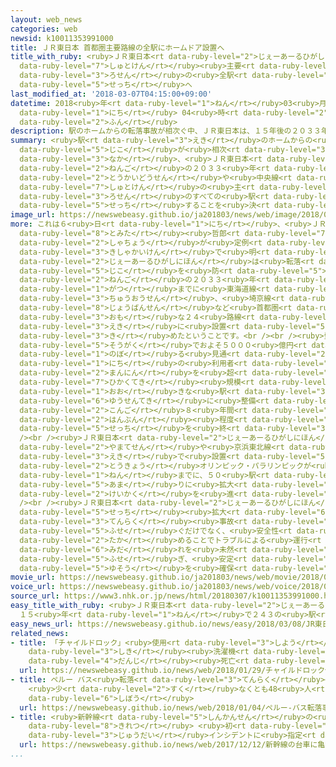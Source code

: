 ```yaml
---
layout: web_news
categories: web
newsid: k10011353991000
title: ＪＲ東日本 首都圏主要路線の全駅にホームドア設置へ
title_with_ruby: <ruby>ＪＲ東日本<rt data-ruby-level="2">じぇーあーるひがしにほん</rt></ruby> <ruby>首都圏<rt
  data-ruby-level="7">しゅとけん</rt></ruby><ruby>主要<rt data-ruby-level="4">しゅよう</rt></ruby><ruby>路線<rt
  data-ruby-level="3">ろせん</rt></ruby>の<ruby>全駅<rt data-ruby-level="3">ぜんえき</rt></ruby>にホームドア<ruby>設置<rt
  data-ruby-level="5">せっち</rt></ruby>へ
last_modified_at: '2018-03-07T04:15:00+09:00'
datetime: 2018<ruby>年<rt data-ruby-level="1">ねん</rt></ruby>03<ruby>月<rt data-ruby-level="1">がつ</rt></ruby>07<ruby>日<rt
  data-ruby-level="1">にち</rt></ruby> 04<ruby>時<rt data-ruby-level="2">じ</rt></ruby>15<ruby>分<rt
  data-ruby-level="2">ふん</rt></ruby>
description: 駅のホームからの転落事故が相次ぐ中、ＪＲ東日本は、１５年後の２０３３年までに東海道線や中央線など首都圏の主な２４路線のすべての駅にホームドアを設置することを決めました。
summary: <ruby>駅<rt data-ruby-level="3">えき</rt></ruby>のホームからの<ruby>転落<rt data-ruby-level="3">てんらく</rt></ruby><ruby>事故<rt
  data-ruby-level="5">じこ</rt></ruby>が<ruby>相次<rt data-ruby-level="3">あいつ</rt></ruby>ぐ<ruby>中<rt
  data-ruby-level="3">なか</rt></ruby>、<ruby>ＪＲ東日本<rt data-ruby-level="2">じぇーあーるひがしにほん</rt></ruby>は、１５<ruby>年後<rt
  data-ruby-level="2">ねんご</rt></ruby>の２０３３<ruby>年<rt data-ruby-level="1">ねん</rt></ruby>までに<ruby>東海道線<rt
  data-ruby-level="2">とうかいどうせん</rt></ruby>や<ruby>中央線<rt data-ruby-level="3">ちゅうおうせん</rt></ruby>など<ruby>首都圏<rt
  data-ruby-level="7">しゅとけん</rt></ruby>の<ruby>主<rt data-ruby-level="3">おも</rt></ruby>な２４<ruby>路線<rt
  data-ruby-level="3">ろせん</rt></ruby>のすべての<ruby>駅<rt data-ruby-level="3">えき</rt></ruby>にホームドアを<ruby>設置<rt
  data-ruby-level="5">せっち</rt></ruby>することを<ruby>決<rt data-ruby-level="3">き</rt></ruby>めました。
image_url: https://newswebeasy.github.io/ja201803/news/web/image/2018/03/07/K10011353991_1803070437_1803070439_01_03.jpg
more: これは６<ruby>日<rt data-ruby-level="1">にち</rt></ruby>、<ruby>ＪＲ東日本<rt data-ruby-level="2">じぇーあーるひがしにほん</rt></ruby>の<ruby>冨田<rt
  data-ruby-level="8">とみた</rt></ruby><ruby>哲郎<rt data-ruby-level="7">てつろう</rt></ruby><ruby>社長<rt
  data-ruby-level="2">しゃちょう</rt></ruby>が<ruby>定例<rt data-ruby-level="4">ていれい</rt></ruby>の<ruby>記者会見<rt
  data-ruby-level="3">きしゃかいけん</rt></ruby>で<ruby>明<rt data-ruby-level="2">あき</rt></ruby>らかにしました。それによりますと、<ruby>ＪＲ東日本<rt
  data-ruby-level="2">じぇーあーるひがしにほん</rt></ruby>は<ruby>転落<rt data-ruby-level="3">てんらく</rt></ruby><ruby>事故<rt
  data-ruby-level="5">じこ</rt></ruby>を<ruby>防<rt data-ruby-level="5">ふせ</rt></ruby>ぐためのホームドアを、１５<ruby>年後<rt
  data-ruby-level="2">ねんご</rt></ruby>の２０３３<ruby>年<rt data-ruby-level="1">ねん</rt></ruby>３<ruby>月<rt
  data-ruby-level="1">がつ</rt></ruby>までに<ruby>東海道線<rt data-ruby-level="2">とうかいどうせん</rt></ruby>や<ruby>中央線<rt
  data-ruby-level="3">ちゅうおうせん</rt></ruby>、<ruby>埼京線<rt data-ruby-level="7">さいきょうせん</rt></ruby>、<ruby>常磐線<rt
  data-ruby-level="8">じょうばんせん</rt></ruby>など<ruby>首都圏<rt data-ruby-level="7">しゅとけん</rt></ruby>の<ruby>主<rt
  data-ruby-level="3">おも</rt></ruby>な２４<ruby>路線<rt data-ruby-level="3">ろせん</rt></ruby>にある２４３のすべての<ruby>駅<rt
  data-ruby-level="3">えき</rt></ruby>に<ruby>設置<rt data-ruby-level="5">せっち</rt></ruby>することを<ruby>決<rt
  data-ruby-level="3">き</rt></ruby>めたということです。<br /><br /><ruby>費用<rt data-ruby-level="4">ひよう</rt></ruby>は<ruby>総額<rt
  data-ruby-level="5">そうがく</rt></ruby>でおよそ５０００<ruby>億円<rt data-ruby-level="4">おくえん</rt></ruby>に<ruby>上<rt
  data-ruby-level="1">のぼ</rt></ruby>る<ruby>見通<rt data-ruby-level="2">みとお</rt></ruby>しで、１<ruby>日<rt
  data-ruby-level="1">にち</rt></ruby>の<ruby>利用者<rt data-ruby-level="4">りようしゃ</rt></ruby>が１０<ruby>万人<rt
  data-ruby-level="2">まんにん</rt></ruby>を<ruby>超<rt data-ruby-level="7">こ</rt></ruby>える<ruby>比較的<rt
  data-ruby-level="7">ひかくてき</rt></ruby><ruby>規模<rt data-ruby-level="6">きぼ</rt></ruby>の<ruby>大<rt
  data-ruby-level="1">おお</rt></ruby>きな<ruby>駅<rt data-ruby-level="3">えき</rt></ruby>から<ruby>優先的<rt
  data-ruby-level="6">ゆうせんてき</rt></ruby>に<ruby>整備<rt data-ruby-level="5">せいび</rt></ruby>し、<ruby>今後<rt
  data-ruby-level="2">こんご</rt></ruby>８<ruby>年間<rt data-ruby-level="2">ねんかん</rt></ruby>で<ruby>半分<rt
  data-ruby-level="2">はんぶん</rt></ruby><ruby>程度<rt data-ruby-level="5">ていど</rt></ruby>の<ruby>設置<rt
  data-ruby-level="5">せっち</rt></ruby>を<ruby>終<rt data-ruby-level="3">お</rt></ruby>えたいとしています。<br
  /><br /><ruby>ＪＲ東日本<rt data-ruby-level="2">じぇーあーるひがしにほん</rt></ruby>は、これまでホームドアを<ruby>山手線<rt
  data-ruby-level="2">やまてせん</rt></ruby>や<ruby>京浜東北線<rt data-ruby-level="7">けいひんとうほくせん</rt></ruby>などの３１の<ruby>駅<rt
  data-ruby-level="3">えき</rt></ruby>で<ruby>設置<rt data-ruby-level="5">せっち</rt></ruby>していて、<ruby>東京<rt
  data-ruby-level="2">とうきょう</rt></ruby>オリンピック・パラリンピックが<ruby>開<rt data-ruby-level="3">ひら</rt></ruby>かれる２０２０<ruby>年<rt
  data-ruby-level="1">ねん</rt></ruby>までに、５０<ruby>駅<rt data-ruby-level="3">えき</rt></ruby><ruby>余<rt
  data-ruby-level="5">あま</rt></ruby>りに<ruby>拡大<rt data-ruby-level="6">かくだい</rt></ruby>する<ruby>計画<rt
  data-ruby-level="2">けいかく</rt></ruby>を<ruby>進<rt data-ruby-level="3">すす</rt></ruby>めていました。<br
  /><br /><ruby>ＪＲ東日本<rt data-ruby-level="2">じぇーあーるひがしにほん</rt></ruby>は「ホームドアの<ruby>設置<rt
  data-ruby-level="5">せっち</rt></ruby><ruby>拡大<rt data-ruby-level="6">かくだい</rt></ruby>で<ruby>転落<rt
  data-ruby-level="3">てんらく</rt></ruby><ruby>事故<rt data-ruby-level="5">じこ</rt></ruby>を<ruby>防<rt
  data-ruby-level="5">ふせ</rt></ruby>ぐだけでなく、<ruby>安全性<rt data-ruby-level="5">あんぜんせい</rt></ruby>を<ruby>高<rt
  data-ruby-level="2">たか</rt></ruby>めることでトラブルによる<ruby>運行<rt data-ruby-level="3">うんこう</rt></ruby>の<ruby>乱<rt
  data-ruby-level="6">みだ</rt></ruby>れを<ruby>未然<rt data-ruby-level="4">みぜん</rt></ruby>に<ruby>防<rt
  data-ruby-level="5">ふせ</rt></ruby>ぎ、<ruby>安定<rt data-ruby-level="3">あんてい</rt></ruby><ruby>輸送<rt
  data-ruby-level="5">ゆそう</rt></ruby>を<ruby>確保<rt data-ruby-level="5">かくほ</rt></ruby>したい」としています。
movie_url: https://newswebeasy.github.io/ja201803/news/web/movie/2018/03/07/k10011353991_201803070437_201803070438.mp4
voice_url: https://newswebeasy.github.io/ja201803/news/web/voice/2018/03/07/k10011353991_201803070437_201803070438.mp3
source_url: https://www3.nhk.or.jp/news/html/20180307/k10011353991000.html
easy_title_with_ruby: <ruby>ＪＲ東日本<rt data-ruby-level="2">じぇーあーるひがしにほん</rt></ruby>
  １５<ruby>年<rt data-ruby-level="1">ねん</rt></ruby>で２４３の<ruby>駅<rt data-ruby-level="3">えき</rt></ruby>にホームドアをつくる
easy_news_url: https://newswebeasy.github.io/news/easy/2018/03/08/JR東日本-15年で243の駅にホームドアをつくる
related_news:
- title: 「チャイルドロック」<ruby>使用<rt data-ruby-level="3">しよう</rt></ruby>せず ドラム<ruby>式<rt
    data-ruby-level="3">しき</rt></ruby><ruby>洗濯機<rt data-ruby-level="7">せんたくき</rt></ruby>で<ruby>男児<rt
    data-ruby-level="4">だんじ</rt></ruby><ruby>死亡<rt data-ruby-level="6">しぼう</rt></ruby>
  url: https://newswebeasy.github.io/news/web/2018/01/29/チャイルドロック使用せず-ドラム式洗濯機で男児死亡
- title: ペルー バス<ruby>転落<rt data-ruby-level="3">てんらく</rt></ruby><ruby>事故<rt data-ruby-level="5">じこ</rt></ruby>
    <ruby>少<rt data-ruby-level="2">すく</rt></ruby>なくとも48<ruby>人<rt data-ruby-level="1">にん</rt></ruby><ruby>死亡<rt
    data-ruby-level="6">しぼう</rt></ruby>
  url: https://newswebeasy.github.io/news/web/2018/01/04/ペルー-バス転落事故-少なくとも48人死亡
- title: <ruby>新幹線<rt data-ruby-level="5">しんかんせん</rt></ruby>の<ruby>台車<rt data-ruby-level="2">だいしゃ</rt></ruby>に<ruby>亀裂<rt
    data-ruby-level="8">きれつ</rt></ruby> <ruby>初<rt data-ruby-level="4">はつ</rt></ruby>の<ruby>重大<rt
    data-ruby-level="3">じゅうだい</rt></ruby>インシデントに<ruby>指定<rt data-ruby-level="3">してい</rt></ruby>
  url: https://newswebeasy.github.io/news/web/2017/12/12/新幹線の台車に亀裂-初の重大インシデントに指定
...
```

